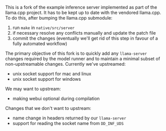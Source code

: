 This is a fork of the example inference server implemented as part of the
llama.cpp project. It has to be kept up to date with the vendored llama.cpp.
To do this, after bumping the llama.cpp submodule:

1. run `make` in `native/src/server`
2. if necessary resolve any conflicts manually and update the patch file
3. commit the changes (eventually we'll get rid of this step in favour of a
   fully automated workflow)

The primary objective of this fork is to quickly add any `llama-server` changes
required by the model runner and to maintain a minimal subset of non-upstreamable
changes. Currently we've upstreamed:

* unix socket support for mac and linux
* unix socket support for windows

We may want to upstream:

* making webui optional during compilation

Changes that we don't want to upstream:

* name change in headers returned by our `llama-server`
* support for reading the socket name from `DD_INF_UDS`

